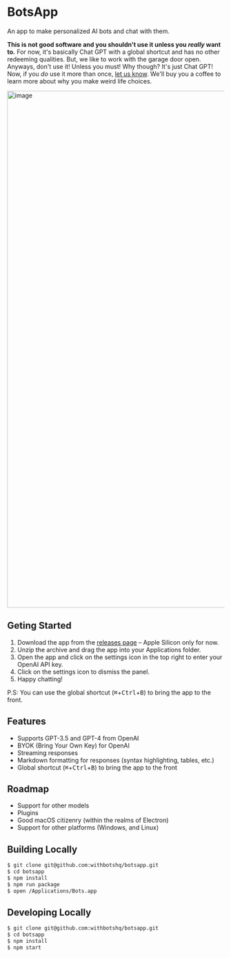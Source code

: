 # BotsApp

An app to make personalized AI bots and chat with them.

**This is not good software and you shouldn't use it unless you _really_ want to.** For now, it's basically Chat GPT with a global shortcut and has no other redeeming qualities. But, we like to work with the garage door open. Anyways, don't use it! Unless you must! Why though? It's just Chat GPT! Now, if you _do_ use it more than once, [let us know](mailto:contact@max.wtf). We'll buy you a coffee to learn more about why you make weird life choices.

<img width="1198" alt="image" src="https://user-images.githubusercontent.com/111631/232243956-76d94fa8-ba2b-468c-ad36-a360c6cfcfbf.png">

## Geting Started

1. Download the app from the [releases page](https://github.com/withbotshq/botsapp/releases) – Apple Silicon only for now.
2. Unzip the archive and drag the app into your Applications folder.
3. Open the app and click on the settings icon in the top right to enter your OpenAI API key.
4. Click on the settings icon to dismiss the panel.
5. Happy chatting!

P.S: You can use the global shortcut (<kbd>⌘</kbd>+<kbd>Ctrl</kbd>+<kbd>B</kbd>) to bring the app to the front.

## Features

- Supports GPT-3.5 and GPT-4 from OpenAI
- BYOK (Bring Your Own Key) for OpenAI
- Streaming responses
- Markdown formatting for responses (syntax highlighting, tables, etc.)
- Global shortcut (<kbd>⌘</kbd>+<kbd>Ctrl</kbd>+<kbd>B</kbd>) to bring the app to the front

## Roadmap

- Support for other models
- Plugins
- Good macOS citizenry (within the realms of Electron)
- Support for other platforms (Windows, and Linux)

## Building Locally

```sh
$ git clone git@github.com:withbotshq/botsapp.git
$ cd botsapp
$ npm install
$ npm run package
$ open /Applications/Bots.app
```

## Developing Locally

```sh
$ git clone git@github.com:withbotshq/botsapp.git
$ cd botsapp
$ npm install
$ npm start
```
